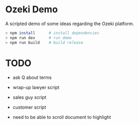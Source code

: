 # Ozeki Demo

A scripted demo of some ideas regarding the Ozeki platform.

```bash
> npm install      # install dependencies
> npm run dev      # run demo
> npm run build    # build release
```

# TODO

  * ask Q about terms
  * wrap-up lawyer script
  * sales guy script
  * customer script

  * need to be able to scroll document to highlight
